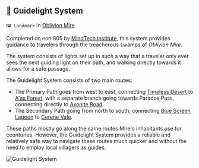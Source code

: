 ## 🔦 Guidelight System

`🖼️ Landmark` in [Oblivion Mire](<https://zeithalt.github.io/r/oblivion_mire.html>)

Completed on eon 805 by [MindTech Institute](<https://zeithalt.github.io/r/mindtech_institute.html>), this system provides guidance to travelers through the treacherous swamps of _Oblivion Mire_.

The system consists of lights set up in such a way that a traveler only ever sees the next guiding light on their path, and walking directly towards it allows for a safe passage.

The Guidelight System consists of two main routes:
- The Primary Path goes from west to east, connecting [Timeless Desert](<https://zeithalt.github.io/r/timeless_desert.html>) to [A'as Forest](<https://zeithalt.github.io/r/aas_forest.html>), with a separate branch going towards Paradox Pass, connecting directly to [Axonite Road](<https://zeithalt.github.io/r/axonite_road.html>).
- The Secondary Path going from north to south, connecting [Blue Screen Lagoon](<https://zeithalt.github.io/r/blue_screen_lagoon.html>) to [Cerene Vale](<https://zeithalt.github.io/r/cerene_vale.html>).

These paths mostly go along the same routes Mire's inhabitants use for ceonturies. However, the Guidelight System provides a reliable and relatively safe way to navigate these routes much quicker and without the need to employ local villagers as guides.

![Guidelight System](https://zeithalt.github.io/r/i/guidelight_system.png)

